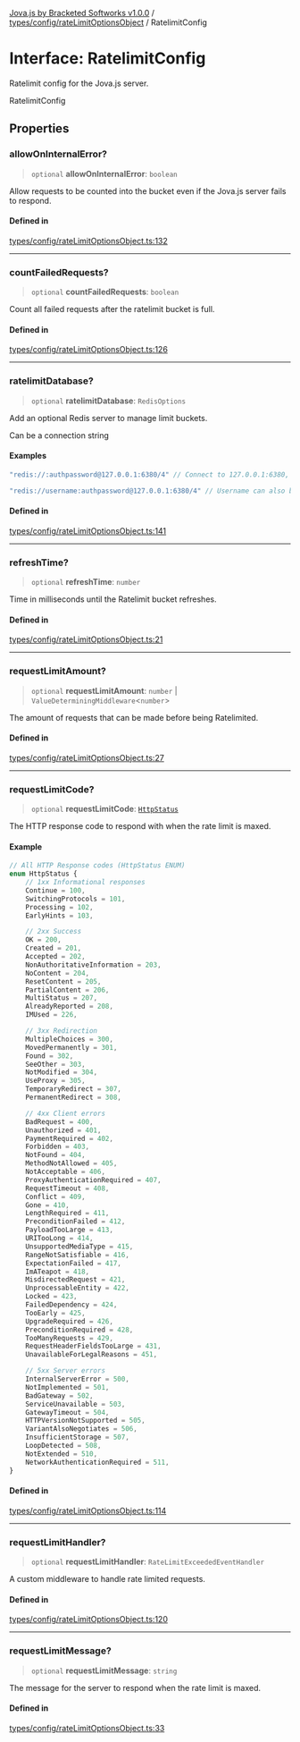 [Jova.js by Bracketed Softworks v1.0.0](../wiki/modules) / [types/config/rateLimitOptionsObject](../wiki/types.config.rateLimitOptionsObject) / RatelimitConfig

# Interface: RatelimitConfig

Ratelimit config for the Jova.js server.

 RatelimitConfig

## Properties

### allowOnInternalError?

> `optional` **allowOnInternalError**: `boolean`

Allow requests to be counted into the bucket even if the Jova.js server fails to respond.

#### Defined in

[types/config/rateLimitOptionsObject.ts:132](https://github.com/Bracketed/jova.js/blob/c23178b8e91726d68082478cffbb501e8952a3a3/src/types/config/rateLimitOptionsObject.ts#L132)

***

### countFailedRequests?

> `optional` **countFailedRequests**: `boolean`

Count all failed requests after the ratelimit bucket is full.

#### Defined in

[types/config/rateLimitOptionsObject.ts:126](https://github.com/Bracketed/jova.js/blob/c23178b8e91726d68082478cffbb501e8952a3a3/src/types/config/rateLimitOptionsObject.ts#L126)

***

### ratelimitDatabase?

> `optional` **ratelimitDatabase**: `RedisOptions`

Add an optional Redis server to manage limit buckets.

Can be a connection string

#### Examples

```ts
"redis://:authpassword@127.0.0.1:6380/4" // Connect to 127.0.0.1:6380, db 4, using password "authpassword":
```

```ts
"redis://username:authpassword@127.0.0.1:6380/4" // Username can also be passed via URI.
```

#### Defined in

[types/config/rateLimitOptionsObject.ts:141](https://github.com/Bracketed/jova.js/blob/c23178b8e91726d68082478cffbb501e8952a3a3/src/types/config/rateLimitOptionsObject.ts#L141)

***

### refreshTime?

> `optional` **refreshTime**: `number`

Time in milliseconds until the Ratelimit bucket refreshes.

#### Defined in

[types/config/rateLimitOptionsObject.ts:21](https://github.com/Bracketed/jova.js/blob/c23178b8e91726d68082478cffbb501e8952a3a3/src/types/config/rateLimitOptionsObject.ts#L21)

***

### requestLimitAmount?

> `optional` **requestLimitAmount**: `number` \| `ValueDeterminingMiddleware`\<`number`\>

The amount of requests that can be made before being Ratelimited.

#### Defined in

[types/config/rateLimitOptionsObject.ts:27](https://github.com/Bracketed/jova.js/blob/c23178b8e91726d68082478cffbb501e8952a3a3/src/types/config/rateLimitOptionsObject.ts#L27)

***

### requestLimitCode?

> `optional` **requestLimitCode**: [`HttpStatus`](../wiki/types.http.ResponseCodes.Enumeration.HttpStatus)

The HTTP response code to respond with when the rate limit is maxed.

#### Example

```ts
// All HTTP Response codes (HttpStatus ENUM)
enum HttpStatus {
	// 1xx Informational responses
	Continue = 100,
	SwitchingProtocols = 101,
	Processing = 102,
	EarlyHints = 103,

	// 2xx Success
	OK = 200,
	Created = 201,
	Accepted = 202,
	NonAuthoritativeInformation = 203,
	NoContent = 204,
	ResetContent = 205,
	PartialContent = 206,
	MultiStatus = 207,
	AlreadyReported = 208,
	IMUsed = 226,

	// 3xx Redirection
	MultipleChoices = 300,
	MovedPermanently = 301,
	Found = 302,
	SeeOther = 303,
	NotModified = 304,
	UseProxy = 305,
	TemporaryRedirect = 307,
	PermanentRedirect = 308,

	// 4xx Client errors
	BadRequest = 400,
	Unauthorized = 401,
	PaymentRequired = 402,
	Forbidden = 403,
	NotFound = 404,
	MethodNotAllowed = 405,
	NotAcceptable = 406,
	ProxyAuthenticationRequired = 407,
	RequestTimeout = 408,
	Conflict = 409,
	Gone = 410,
	LengthRequired = 411,
	PreconditionFailed = 412,
	PayloadTooLarge = 413,
	URITooLong = 414,
	UnsupportedMediaType = 415,
	RangeNotSatisfiable = 416,
	ExpectationFailed = 417,
	ImATeapot = 418,
	MisdirectedRequest = 421,
	UnprocessableEntity = 422,
	Locked = 423,
	FailedDependency = 424,
	TooEarly = 425,
	UpgradeRequired = 426,
	PreconditionRequired = 428,
	TooManyRequests = 429,
	RequestHeaderFieldsTooLarge = 431,
	UnavailableForLegalReasons = 451,

	// 5xx Server errors
	InternalServerError = 500,
	NotImplemented = 501,
	BadGateway = 502,
	ServiceUnavailable = 503,
	GatewayTimeout = 504,
	HTTPVersionNotSupported = 505,
	VariantAlsoNegotiates = 506,
	InsufficientStorage = 507,
	LoopDetected = 508,
	NotExtended = 510,
	NetworkAuthenticationRequired = 511,
}
```

#### Defined in

[types/config/rateLimitOptionsObject.ts:114](https://github.com/Bracketed/jova.js/blob/c23178b8e91726d68082478cffbb501e8952a3a3/src/types/config/rateLimitOptionsObject.ts#L114)

***

### requestLimitHandler?

> `optional` **requestLimitHandler**: `RateLimitExceededEventHandler`

A custom middleware to handle rate limited requests.

#### Defined in

[types/config/rateLimitOptionsObject.ts:120](https://github.com/Bracketed/jova.js/blob/c23178b8e91726d68082478cffbb501e8952a3a3/src/types/config/rateLimitOptionsObject.ts#L120)

***

### requestLimitMessage?

> `optional` **requestLimitMessage**: `string`

The message for the server to respond when the rate limit is maxed.

#### Defined in

[types/config/rateLimitOptionsObject.ts:33](https://github.com/Bracketed/jova.js/blob/c23178b8e91726d68082478cffbb501e8952a3a3/src/types/config/rateLimitOptionsObject.ts#L33)
